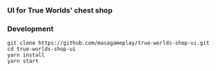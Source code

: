 ### UI for True Worlds' chest shop

### Development
```
git clone https://github.com/masagameplay/true-worlds-shop-ui.git
cd true-worlds-shop-ui
yarn install
yarn start
```


